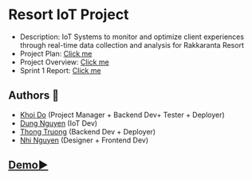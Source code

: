# Resort IoT Project
- Description: IoT Systems to monitor and optimize client experiences through real-time data collection and analysis for Rakkaranta Resort
- Project Plan: [Click me](https://docs.google.com/document/d/1vz9tLRpypTU9uM9G4ihlC5_up3aLX_hIG-VuaEh0TEQ/edit?tab=t.0)
- Project Overview: [Click me](https://lucid.app/lucidspark/311019a9-9826-4a07-843d-31d3149aea7b/edit?viewport_loc=-2605%2C-725%2C5736%2C2862%2C0_0&invitationId=inv_e5ac8059-44e0-4522-8414-aec9af867c27)
- Sprint 1 Report: [Click me](https://www.canva.com/design/DAGVck93FEE/-Ni9g24tfLdOxrsYBgRDaw/edit?utm_content=DAGVck93FEE&utm_campaign=designshare&utm_medium=link2&utm_source=sharebutton)

## Authors 👷
- [Khoi Do](https://github.com/khoidm2004) (Project Manager + Backend Dev+  Tester + Deployer)
- [Dung Nguyen](https://github.com/pingviini314159) (IoT Dev)
- [Thong Truong](https://github.com/truonghoangthong) (Backend Dev + Deployer)
- [Nhi Nguyen](https://github.com/nhingnguyen) (Designer + Frontend Dev)

## [Demo▶️](https://drive.google.com/drive/folders/1WDxwJbH2DybVhDekEtNLBAzu7ruS1jE6?usp=drive_link)
